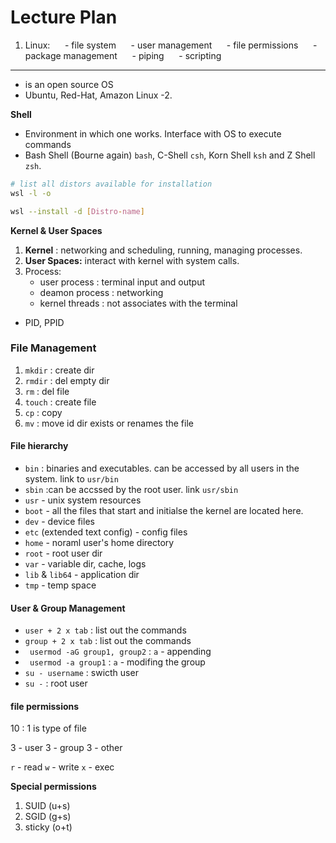 # Lecture Plan

1. Linux:
     - file system
     - user management
     - file permissions
     - package management
     - piping
     - scripting

---


- is an open source OS
- Ubuntu, Red-Hat, Amazon Linux -2.


**Shell**

- Environment in which one works. Interface with OS to execute commands
- Bash Shell (Bourne again) `bash`, C-Shell `csh`, Korn Shell `ksh` and Z Shell `zsh`.


```bash
# list all distors available for installation
wsl -l -o

wsl --install -d [Distro-name] 
```

**Kernel & User Spaces**

1. **Kernel** : networking and scheduling, running,  managing processes.
2. **User Spaces:** interact with kernel with system calls.
3. Process: 
   - user process : terminal input and output
   - deamon process : networking
   - kernel threads : not associates with the terminal
 - PID, PPID

### File Management



1. `mkdir` : create dir
2. `rmdir` : del empty dir
3. `rm` : del file
4. `touch` : create file
5. `cp` : copy
6. `mv` : move id dir exists or renames the file


#### File hierarchy


- `bin` : binaries and executables. can be accessed by all users in the system. link to `usr/bin`
- `sbin` :can be accssed by the root user. link `usr/sbin`
- `usr` - unix system resources
- `boot` - all the files that start and initialse the kernel are located here.
- `dev` - device files
- `etc` (extended text config) - config files
- `home` - noraml  user's home directory
- `root` - root user dir
- `var` - variable dir, cache, logs
- `lib` & `lib64` - application dir
- `tmp` - temp space


#### User & Group Management


- `user + 2 x tab` : list out the commands
- `group + 2 x tab` : list out the commands
- ` usermod -aG group1, group2` : `a` - appending
- ` usermod -a group1` : `a` - modifing the group
- `su - username` : swicth user
- `su -` : root user


#### file permissions


10 : 1 is type of file

3 - user
3 - group
3 - other

`r` - read 
`w` - write 
`x` - exec


**Special permissions**


1. SUID (u+s)
2. SGID (g+s)
3. sticky (o+t)




























